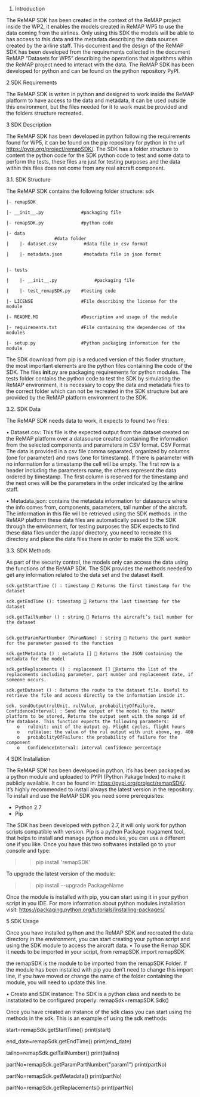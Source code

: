 1.	Introduction

The ReMAP SDK has been created in the context of the ReMAP project inside the WP2, it enables the models created in ReMAP WP5 to use the data coming from the airlines. Only using this SDK the models will be able to has access to this data and the metadata describing the data sources created by the airline staff.
This document and the design of the ReMAP SDK has been developed from the requirements collected in the document ReMAP “Datasets for WP5” describing the operations that algorithms within the ReMAP project need to interact with the data.
The ReMAP SDK has been developed for python and can be found on the python repository PyPI.

2	SDK Requirements

The ReMAP SDK is writen in python and designed to work inside the ReMAP platform to have access to the data and metadata, it can be used outside this environment, but the files needed for it to work must be provided and the folders structure recreated.

3	SDK Description

The ReMAP SDK has been developed in python following the requirements found for WP5, it can be found on the pip repository for python in the url https://pypi.org/project/remapSDK/. The SDK has a folder structure to content the python code for the SDK python code to test and some data to perform the tests, these files are just for testing purposes and the data within this files does not come from any real aircraft component.

3.1.	SDK Structure

The ReMAP SDK contains the following folder structure:
 sdk

    |- remapSDK
    
    |- __init__.py              #packaging file

    |- remapSDK.py              #python code

    |- data   
                      #data folder
    |    |- dataset.csv          #data file in csv format

    |    |- metadata.json        #metadata file in json format


    |- tests

    |    |- __init__.py              #packaging file

    |    |- test_remapSDK.py    #testing code

    |- LICENSE                  #File describing the license for the module

    |- README.MD                #Description and usage of the module

    |- requirements.txt         #File containing the dependences of the modules

    |- setup.py                 #Python packaging information for the module

The SDK download from pip is a reduced version of this floder structure, the most important elements are the python files containing the code of the SDK.
The files __init__.py are packaging requirements for python modules. 
The tests folder contains the python code to test the SDK by simulating the ReMAP environment, it is necessary to copy the data and metadata files to the correct folder which can not be recreated in the SDK structure but are provided by the ReMAP platform environment to the SDK.

3.2.	SDK Data

The ReMAP SDK needs data to work, it expects to found two files:

•	Dataset.csv: This file is the expected output from the dataset created on the ReMAP platform over a datasource created containing the information from the selected components and parameters in CSV format.
CSV Format
The data is provided in a csv file comma separated, organized by columns (one for parameter) and rows (one for timestamp). If there is parameter with no information for a timestamp the cell will be empty.
The first row is a header including the parameters name, the others represent the data ordered by timestamp.
The first column is reserved for the timestamp and the next ones will be the parameters in the order indicated by the airline staff.
 

•	Metadata.json: contains the metadata information for datasource where the info comes from, components, parameters, tail number of the aircraft. The information in this file will be retrieved using the SDK methods.
in the ReMAP platform these data files are automatically passed to the SDK through the environment, for testing purposes the SDK expects to find these data files under the /app/ directory, you need to recreate this directory and place the data files there in order to make the SDK work.

3.3.	SDK Methods

As part of the security control, the models only can access the data using the functions of the ReMAP SDK. The SDK provides the methods needed to get any information related to the data set and the dataset itself.

    sdk.getStartTime () : timestamp  Returns the first timestamp for the dataset

    sdk.getEndTime (): timestamp  Returns the last timestamp for the dataset

    sdk.getTailNumber () : string  Returns the aircraft’s tail number for the dataset 


    sdk.getParamPartNumber (ParamName) : string  Returns the part number for the parameter passed to the function

    sdk.getMetadata () : metadata []  Returns the JSON containing the metadata for the model

    sdk.getReplacements () : replacement [] Returns the list of the replacements including parameter, part number and replacement date, if someone occurs.

    sdk.getDataset () : Returns the route to the dataset file. Useful to retrieve the file and access directly to the information inside it.

    sdk. sendOutput(rulUnit, rulValue, probabilityOfFailure, ConfidenceInterval) : Send the output of the model to the ReMAP platform to be stored, Returns the output sent with the mongo id of the database. This function expects the following parameters:
        o	rulUnit: unit of the output eg. Flight cycles, flight hours
        o	rulValue: the value of the rul output with unit above, eg. 400
        o	probabilityOfFailure: the probability of failure for the component
        o	ConfidenceInterval: interval confidence percentage



4  SDK Installation

The ReMAP SDK has been developed in python, it’s has been packaged as a python module and uploaded to PYPI (Python Pakage Index) to make it publicly available. It can be found in: https://pypi.org/project/remapSDK/. It’s highly recommended to install always the latest version in the repository.
To install and use the ReMAP SDK you need some prerequisites:
-	Python 2.7
-	Pip

The SDK has been developed with python 2.7, it will only work for python scripts compatible with version.
Pip is a python Package magament tool, that helps to install and manage python modules, you can use a different one if you like. 
Once you have this two softwares installed go to your console and type:
>> pip install 'remapSDK'

To upgrade the latest version of the module:
>>pip install --upgrade PackageName

Once the module is installed with pip, you can start using it in your python script in you IDE.
For more information about python modules installation visit: https://packaging.python.org/tutorials/installing-packages/

5	SDK Usage

Once you have installed python and the ReMAP SDK and recreated the data directory in the environment, you can start creating your python script and using the SDK module to access the aircraft data.
•	To use the Remap SDK it needs to be imported in your script, 
from remapSDK import remapSDK

the remapSDK is the module to be imported from the remapSDK Folder. If the module has been installed with pip you don’t need to change this import line, if you have moved or change the name of the folder containing the module, you will need to update this line.

•	Create and SDK instance:
The SDK is a python class and needs to be instatiated to be configured properly:
remapSdk=remapSDK.Sdk()

Once you have created an instance of the sdk class you can start using the methods in the sdk.
This is an example of using the sdk methods:

start=remapSdk.getStartTime()
print(start)

end_date=remapSdk.getEndTime()
print(end_date)

tailno=remapSdk.getTailNumber()
print(tailno)

partNo=remapSdk.getParamPartNumber("param1")
print(partNo)

partNo=remapSdk.getMetadata()
print(partNo)

partNo=remapSdk.getReplacements()
print(partNo)